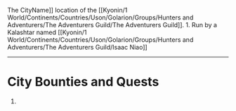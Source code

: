 The CityName]] location of the [[Kyonin/1 World/Continents/Countries/Uson/Golarion/Groups/Hunters and Adventurers/The Adventurers Guild/The Adventurers Guild]].
	1. Run by a Kalashtar named [[Kyonin/1 World/Continents/Countries/Uson/Golarion/Groups/Hunters and Adventurers/The Adventurers Guild/Isaac Niao]] 

---
# City Bounties and Quests
1. 